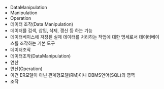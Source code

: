 ﻿- DataManipulation
- Manipulation
- Operation
- 데이터 조작(Data Manipulation)
- 데이터를 검색, 삽입, 삭제, 갱신 등 하는 기능
- 데이터베이스에 저장된 실제 데이터를 처리하는 작업에 대한 명세로서 데이터베이스를 조작하는 기본 도구
- 데이터조작
- 데이터조작(DataManipulation)
- 연산
- 연산(Operation)
- 이건 ER모델이 아닌 관계형모델(RM)이나 DBMS언어(SQL)의 영역
- 조작
